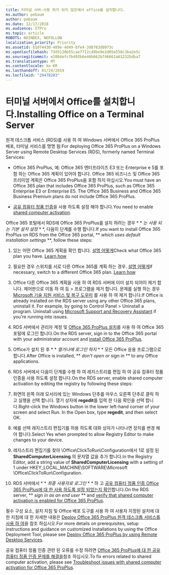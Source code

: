 ```yaml
---
title: 터미널 서버-사용 허가 되지 않은에서 office를 설치합니다.
ms.author: pebaum
author: pebaum
ms.date: 12/17/2018
ms.audience: ITPro
ms.topic: article
ROBOTS: NOINDEX, NOFOLLOW
localization_priority: Priority
ms.assetid: b1074430-489e-4d49-bfe4-3d8783d8073c
ms.openlocfilehash: 73d5128b55cae7712c48be9e2d05e558c3ba2e5c
ms.sourcegitcommit: e2864efcfb493b6e46b662b746661a61232bdba7
ms.translationtype: MT
ms.contentlocale: ko-KR
ms.lasthandoff: 01/24/2019
ms.locfileid: "29478283"
---
```

# <a name="installing-office-on-a-terminal-server"></a><span data-ttu-id="1a274-102">터미널 서버에서 Office를 설치합니다.</span><span class="sxs-lookup"><span data-stu-id="1a274-102">Installing Office on a Terminal Server</span></span>

<span data-ttu-id="1a274-103">원격 데스크톱 서비스 (RDS)를 사용 하 여 Windows 서버에서 Office 365 ProPlus 배포, 터미널 서비스를 명명 됨:</span><span class="sxs-lookup"><span data-stu-id="1a274-103">For deploying Office 365 ProPlus on a Windows Server using Remote Desktop Services (RDS), formerly named Terminal Services:</span></span>
  
- <span data-ttu-id="1a274-p101">Office 365 ProPlus, 예: Office 365 엔터프라이즈 E3 또는 Enterprise e 5를 포함 하는 Office 365 계획이 있어야 합니다. Office 365 비즈니스 및 Office 365 프리미엄 계획은 Office 365 ProPlus을 포함 하지 마십시오.</span><span class="sxs-lookup"><span data-stu-id="1a274-p101">You must have an Office 365 plan that includes Office 365 ProPlus, such as Office 365 Enterprise E3 or Enterprise E5. The Office 365 Business and Office 365 Business Premium plans do not include Office 365 ProPlus.</span></span>
    
- <span data-ttu-id="1a274-106">[공유 컴퓨터 정품 인증](https://docs.microsoft.com/DeployOffice/overview-of-shared-computer-activation-for-office-365-proplus)을 사용 하도록 설정 해야 합니다.</span><span class="sxs-lookup"><span data-stu-id="1a274-106">You need to enable [shared computer activation](https://docs.microsoft.com/DeployOffice/overview-of-shared-computer-activation-for-office-365-proplus).</span></span>
    
<span data-ttu-id="1a274-107">Office 365 포털에서 RDS에 Office 365 ProPlus를 설치 하려는 경우 \* \* *는 사용 되는 기본 설치 설정* \* \*, 다음이 단계를 수행 합니다.</span><span class="sxs-lookup"><span data-stu-id="1a274-107">If you want to install Office 365 ProPlus on RDS from the Office 365 portal, \*\* *which uses default installation settings* \*\*, follow these steps:</span></span> 
  
1. <span data-ttu-id="1a274-p102">있는 어떤 Office 365 계획을 확인 합니다. [설명 어떻게](https://docs.microsoft.com/office365/admin/admin-overview/what-subscription-do-i-have)</span><span class="sxs-lookup"><span data-stu-id="1a274-p102">Check what Office 365 plan you have. [Learn how](https://docs.microsoft.com/office365/admin/admin-overview/what-subscription-do-i-have)</span></span>
    
2. <span data-ttu-id="1a274-p103">필요한 경우 스위치를 서로 다른 Office 365를 계획 하는 경우. [설명 어떻게](https://docs.microsoft.com/office365/admin/subscriptions-and-billing/switch-to-a-different-plan)</span><span class="sxs-lookup"><span data-stu-id="1a274-p103">If necessary, switch to a different Office 365 plan. [Learn how](https://docs.microsoft.com/office365/admin/subscriptions-and-billing/switch-to-a-different-plan)</span></span>
    
3. <span data-ttu-id="1a274-p104">Office 다른 Office 365 계획을 사용 하 여 RDS 서버에 이미 설치 되어이 제거 합니다. 제어판으로 이동 하 여 등 \> 프로그램을 제거 합니다. 문제를 실행 하는 경우 [Microsoft 기술 지원 서비스 및 복구 도우미](https://aka.ms/SARA-OfficeUninstall-Alchemy) 를 사용 하 여 제거 합니다.</span><span class="sxs-lookup"><span data-stu-id="1a274-p104">If Office is already installed on the RDS server using any other Office 365 plans, uninstall it. For example, by going to Control Panel \> Uninstall a program. Uninstall using [Microsoft Support and Recovery Assistant](https://aka.ms/SARA-OfficeUninstall-Alchemy) if you're running into issues.</span></span> 
    
4. <span data-ttu-id="1a274-115">RDS 서버에서 관리자 계정 및 [Office 365 ProPlus 설치](https://portal.office.com/OLS/MySoftware.aspx)를 사용 하 여 Office 365 포털에 로그인 합니다.</span><span class="sxs-lookup"><span data-stu-id="1a274-115">On the RDS server, sign in to the Office 365 portal with your administrator account and [install Office 365 ProPlus](https://portal.office.com/OLS/MySoftware.aspx).</span></span>
    
5. <span data-ttu-id="1a274-116">Office가 설치 된 후 \* \* *열거나에 로그인 하지* \* \* 모든 Office 응용 프로그램으로 합니다.</span><span class="sxs-lookup"><span data-stu-id="1a274-116">After Office is installed, \*\* *don't open or sign in* \*\* to any Office applications.</span></span> 
    
6. <span data-ttu-id="1a274-117">RDS 서버에서 다음이 단계를 수행 하 여 레지스트리를 편집 하 여 공유 컴퓨터 정품 인증을 사용 하도록 설정 합니다.</span><span class="sxs-lookup"><span data-stu-id="1a274-117">On the RDS server, enable shared computer activation by editing the registry by following these steps:</span></span>
    
1. <span data-ttu-id="1a274-p105">화면의 왼쪽 아래 모서리에 있는 Windows 단추를 마우스 오른쪽 단추로 클릭 하 고 실행을 선택 합니다. 열기 상자에 **regedit**를 입력 한 다음 확인을 선택 합니다.</span><span class="sxs-lookup"><span data-stu-id="1a274-p105">Right-click the Windows button in the lower left-hand corner of your screen and select Run. In the Open box, type **regedit**, and then select OK.</span></span> 
    
2. <span data-ttu-id="1a274-120">예를 선택 레지스트리 편집기를 허용 하도록 대화 상자가 나타나면 장치를 변경 해야 합니다.</span><span class="sxs-lookup"><span data-stu-id="1a274-120">Select Yes when prompted to allow Registry Editor to make changes to your device.</span></span>
    
3. <span data-ttu-id="1a274-121">레지스트리 편집기를 찾아 \Office\ClickToRun\Configuration에서 1로 설정 된 **SharedComputerLicensing** 의 문자열 값을 추가 합니다.</span><span class="sxs-lookup"><span data-stu-id="1a274-121">In the Registry Editor, add a string value of **SharedComputerLicensing** with a setting of 1 under HKEY_LOCAL_MACHINE\SOFTWARE\Microsoft \Office\ClickToRun\Configuration.</span></span> 
    
7. <span data-ttu-id="1a274-122">RDS 서버에서 \* \* *최종 사용자로 로그인* \* \* 하 고 [공유 컴퓨터 정품 인증 Office 365 ProPlus에 대 한 사용 하도록 설정 되었는지 확인](https://docs.microsoft.com/DeployOffice/troubleshoot-issues-with-shared-computer-activation-for-office-365-proplus#verify-that-activation-for-office-365-proplus-succeeded)합니다.</span><span class="sxs-lookup"><span data-stu-id="1a274-122">On the RDS server, \*\* *sign in as an end user* \*\* and [verify that shared computer activation is enabled for Office 365 ProPlus](https://docs.microsoft.com/DeployOffice/troubleshoot-issues-with-shared-computer-activation-for-office-365-proplus#verify-that-activation-for-office-365-proplus-succeeded).</span></span>
    
<span data-ttu-id="1a274-123">필수 구성 요소, 설치 지침 및 Office 배포 도구를 사용 하 여 사용자 지정된 설치에 대 한 지침에 대 한 자세한 내용은 [Deploy Office 365 ProPlus 원격 데스크톱 서비스를 사용 하 여](https://docs.microsoft.com/DeployOffice/deploy-office-365-proplus-by-using-remote-desktop-services)을 참조 하십시오.</span><span class="sxs-lookup"><span data-stu-id="1a274-123">For more details on prerequisites, setup instructions and guidance on customized installations by using the Office Deployment Tool, please see [Deploy Office 365 ProPlus by using Remote Desktop Services](https://docs.microsoft.com/DeployOffice/deploy-office-365-proplus-by-using-remote-desktop-services).</span></span>
  
<span data-ttu-id="1a274-124">공유 컴퓨터 정품 인증 관련 된 오류를 수정 하려면 [Office 365 ProPlus에 대 한 공유 컴퓨터 정품 인증 문제를 해결을](https://docs.microsoft.com/DeployOffice/troubleshoot-issues-with-shared-computer-activation-for-office-365-proplus)참조 하십시오.</span><span class="sxs-lookup"><span data-stu-id="1a274-124">To fix errors related to shared computer activation, please see [Troubleshoot issues with shared computer activation for Office 365 ProPlus](https://docs.microsoft.com/DeployOffice/troubleshoot-issues-with-shared-computer-activation-for-office-365-proplus).</span></span>
  

